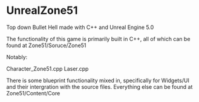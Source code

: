 # UnrealZone51
 Top down Bullet Hell made with C++ and Unreal Engine 5.0

The functionality of this game is primarily built in C++, all of which can be found at Zone51/Soruce/Zone51

Notably:

Character_Zone51.cpp
Laser.cpp


There is some blueprint functionality mixed in, specifically for Widgets/UI and their intergration with the source files.
Everything else can be found at Zone51/Content/Core